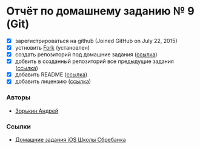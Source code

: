 # Отчёт по домашнему заданию № 9 (Git)
- [x] зарегистрироваться на github (Joined GitHub on July 22, 2015)
- [x] устновить [Fork](https://fork.dev/) (установлен)
- [x] создать репозиторий под домашние задания
([ссылка](https://github.com/zooorkin/sberbank-school2019))
- [x] добвить в созданный репозиторий все предыдущие задания
([ссылка](https://github.com/zooorkin/sberbank-school2019))
- [x] добавить README
([ссылка](../README.md))
- [x] добавить лицензию
([ссылка](../LICENSE))

### Авторы
* [Зорькин Андрей](https://github.com/zooorkin)

### Ссылки
* [Домашние задания iOS Школы Сбребанка](https://github.com/zooorkin/sberbank-school2019)
